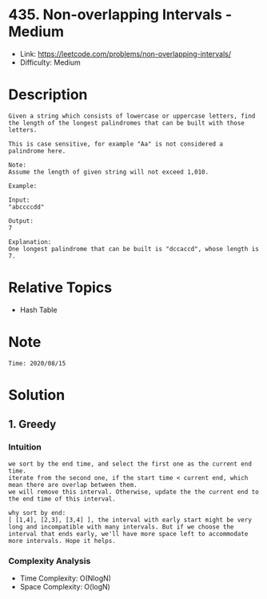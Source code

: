 # 435. Non-overlapping Intervals - Medium

* Link:
https://leetcode.com/problems/non-overlapping-intervals/
* Difficulty: Medium

# Description

```
Given a string which consists of lowercase or uppercase letters, find the length of the longest palindromes that can be built with those letters.

This is case sensitive, for example "Aa" is not considered a palindrome here.

Note:
Assume the length of given string will not exceed 1,010.

Example:

Input:
"abccccdd"

Output:
7

Explanation:
One longest palindrome that can be built is "dccaccd", whose length is 7.
```

# Relative Topics
* Hash Table


# Note
```
Time: 2020/08/15

```


# Solution
## 1. Greedy

### Intuition
    we sort by the end time, and select the first one as the current end time.
    iterate from the second one, if the start time < current end, which mean there are overlap between them.
    we will remove this interval. Otherwise, update the the current end to the end time of this interval.

    why sort by end:
    [ [1,4], [2,3], [3,4] ], the interval with early start might be very long and incompatible with many intervals. But if we choose the interval that ends early, we'll have more space left to accommodate more intervals. Hope it helps.

### Complexity Analysis
*   Time Complexity: O(NlogN)
*   Space Complexity: O(logN)